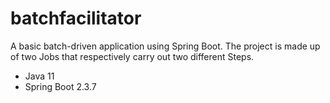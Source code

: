 # batchfacilitator

A basic batch-driven application using Spring Boot.
The project is made up of two Jobs that respectively carry out two different Steps.

- Java 11
- Spring Boot 2.3.7
